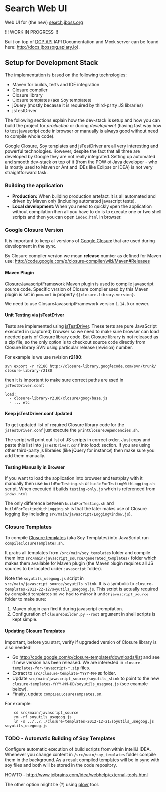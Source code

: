 # Search Web UI

Web UI for (the new) [search.jboss.org](http://search.jboss.org/)

!!! WORK IN PROGRESS !!!

Built on top of [DCP API](https://github.com/jbossorg/dcp-api) (API Documentation and Mock server can be found here: <http://docs.jbossorg.apiary.io>).

## Setup for Development Stack

The implementation is based on the following technologies:

- Maven for builds, tests and IDE integration
- Closure compiler
- Closure library
- Closure templates (aka Soy templates)
- jQuery (mostly because it is required by third-party JS libraries)
- jsTestDriver

The following sections explain how the dev-stack is setup and how you can build the project for _production_ or during _development_ (having fast way how to test javascript code in browser or manually is always good without need to compile whole code).

Google Closure, Soy templates and jsTestDriver are all very interesting and powerful technologies. However, despite the fact that all three are developed by Google they are not really integrated. Setting up automated and smooth dev-stack on top of it (from the POW of Java developer - who is mostly used to Maven or Ant and IDEs like Eclipse or IDEA) is not very straightforward task.

### Building the application

- **Production:** When building production artefact, it is all automated and driven by Maven only (including automated javascript tests).
- **Local development:** When you need to quickly open the application without compilation then all you have to do is to execute one or two shell scripts and then you can open `index.html` in browser.

### Google Closure Version

It is important to keep all versions of [Google Closure](https://developers.google.com/closure) that are used during development in the sync.

By Closure compiler version we mean **release** number as defined for Maven use:
<http://code.google.com/p/closure-compiler/wiki/Maven#Releases>

#### Maven Plugin

[ClosureJavascriptFramework](https://github.com/jlgrock/ClosureJavascriptFramework) Maven plugin is used to compile javascript source code. Specific version of Closure compiler used by this Maven plugin is set in `pom.xml` in property `${closure.library.version}`.

We need to use ClosureJavascriptFramework version `1.14.0` or newer.

#### Unit Testing via jsTestDriver

Tests are implemented using [jsTestDriver](http://code.google.com/p/js-test-driver/). These tests are pure JavaScript executed in (captured) browser so we need to make sure
browser can load needed parts of Closure library code. But Closure library is not released as a zip file, so the only option is to checkout source code directly from Closure library SVN using particular release (revision) number.

For example is we use revision **r2180**:

```
svn export -r r2180 http://closure-library.googlecode.com/svn/trunk/ closure-library-r2180
```

then it is important to make sure correct paths are used in `jsTestDriver.conf`:

```
load:
  - closure-library-r2180/closure/goog/base.js
  - ... etc
```

#### Keep jsTestDriver.conf Updated

To get updated list of required Closure library code for the `jsTestDriver.conf` just execute the `printClosureDependencies.sh`.

The script will print out list of JS scripts in correct order. Just copy and paste this list into `jsTestDriver.conf` into _load:_ section. If you are using other third-party js libraries
(like jQuery for instance) then make sure you add them manually.

#### Testing Manually in Browser

If you want to load the application into browser and test/play with it manually then use `buildForTesting.sh` or `buildForTestingWithLogging.sh` script.
When executed it builds `testing-only.js` which is referenced from `index.html`.

The only difference between `buildForTesting.sh` and `buildForTestingWithLogging.sh` is that the later makes use of Closure logging (by including
`src/main/javascript/LoggingWindow.js`).

### Closure Templates

To compile [Closure templates](https://developers.google.com/closure/templates/) (aka Soy Templates) into JavaScript run `compileClosureTemplates.sh`.

It grabs all templates from `/src/main/soy_templates` folder and compile them into
`src/main/javascript_source/generated_templates/` folder which makes them available
for Maven plugin (the Maven plugin requires all JS sources to be located under `javascript` folder).

Note the `soyutils_usegoog.js` script in `src/main/javascript_source/soyutils_slink`.
It is a symbolic to `closure-templates-2011-22-12/soyutils_usegoog.js`. This script is actually required by
compiled templates so we had to mirror it under `javascript_source` folder to make sure:

1. Maven plugin can find it during javascript compilation.
2. Configuration of `closurebuilder.py` `--root` argument in shell scripts is kept simple.

#### Updating Closure Templates

Important, before you start, verify if upgraded version of Closure library is also needed!

- Go <http://code.google.com/p/closure-templates/downloads/list> and see if new version has been released. We are interested in `closure-templates-for-javascript-*.zip` files.
- Extract to `src/closure-template-YYYY-MM-DD` folder.
- Update `src/main/javascript_source/soyutils_slink` to point to the new `closure-templates-YYYY-MM-DD/soyutils_usegoog.js` (see example below).
- Finally, update `compileClosureTemplates.sh`.

For example:
```
    cd src/main/javascript_source
    rm -rf soyutils_usegoog.js
    ln -s ../../../closure-templates-2012-12-21/soyutils_usegoog.js soyutils_usegoog.js
```

### TODO - Automatic Building of Soy Templates 

Configure automatic execution of build scripts from within IntelliJ IDEA. Whenever you change content in `/src/main/soy_templates` folder compile them in the background. As a result compiled templates will be in sync with soy files and both will be stored in the code repository. 

HOWTO - <http://www.jetbrains.com/idea/webhelp/external-tools.html>

The other option might be (?) using [plovr](http://plovr.com) tool.